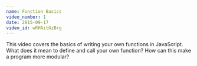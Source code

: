 ```yaml
---
name: Function Basics
video_number: 1
date: 2015-09-17
video_id: wRHAitGzBrg
---
```


This video covers the basics of writing your own functions in JavaScript. What does it mean to define and call your own function?  How can this make a program more modular?
